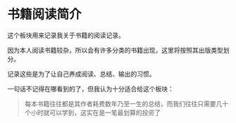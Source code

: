 # 书籍阅读简介

这个板块用来记录我关于书籍的阅读记录。

因为本人阅读书籍较杂，所以会有许多分类的书籍出现，这里将按照其出版类型划分。

记录这些是为了让自己养成阅读、总结、输出的习惯。

一句话不记得在哪看到的了，但我认为十分适合给这个板块：

> 每本书籍往往都是其作者耗费数年乃至一生的总结，而我们往往只需要几十个小时就可以学到，这实在是一笔最划算的投资了

